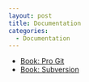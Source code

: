 ```yaml
---
layout: post
title: Documentation
categories:
  - Documentation
---
```

* [Book: Pro Git](https://git-scm.com/book/en/v2)
* [Book: Subversion](http://svnbook.red-bean.com/en/1.7/svn-book.pdf)  

